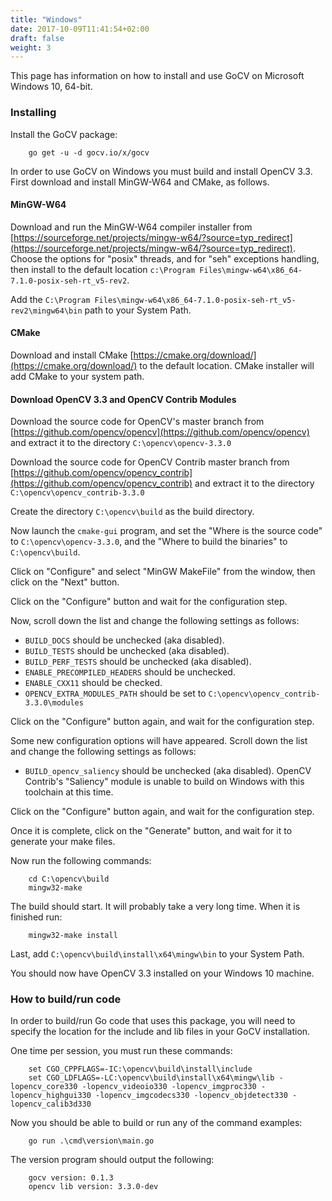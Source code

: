 ```yaml
---
title: "Windows"
date: 2017-10-09T11:41:54+02:00
draft: false
weight: 3
---
```


This page has information on how to install and use GoCV on Microsoft Windows 10, 64-bit.

### Installing

Install the GoCV package:

        go get -u -d gocv.io/x/gocv

In order to use GoCV on Windows you must build and install OpenCV 3.3. First download and install MinGW-W64 and CMake, as follows.

#### MinGW-W64

Download and run the MinGW-W64 compiler installer from [https://sourceforge.net/projects/mingw-w64/?source=typ_redirect](https://sourceforge.net/projects/mingw-w64/?source=typ_redirect). Choose the options for "posix" threads, and for "seh" exceptions handling, then install to the default location `c:\Program Files\mingw-w64\x86_64-7.1.0-posix-seh-rt_v5-rev2`.

Add the `C:\Program Files\mingw-w64\x86_64-7.1.0-posix-seh-rt_v5-rev2\mingw64\bin` path to your System Path.

#### CMake 

Download and install CMake [https://cmake.org/download/](https://cmake.org/download/) to the default location. CMake installer will add CMake to your system path.

#### Download OpenCV 3.3 and OpenCV Contrib Modules

Download the source code for OpenCV's master branch from [https://github.com/opencv/opencv](https://github.com/opencv/opencv) and extract it to the directory `C:\opencv\opencv-3.3.0`

Download the source code for OpenCV Contrib master branch from [https://github.com/opencv/opencv_contrib](https://github.com/opencv/opencv_contrib) and extract it to the directory `C:\opencv\opencv_contrib-3.3.0`

Create the directory `C:\opencv\build` as the build directory.

Now launch the `cmake-gui` program, and set the "Where is the source code" to `C:\opencv\opencv-3.3.0`, and the "Where to build the binaries" to `C:\opencv\build`.

Click on "Configure" and select "MinGW MakeFile" from the window, then click on the  "Next" button.

Click on the "Configure" button and wait for the configuration step.

Now, scroll down the list and change the following settings as follows:

- `BUILD_DOCS` should be unchecked (aka disabled).
- `BUILD_TESTS` should be unchecked (aka disabled).
- `BUILD_PERF_TESTS` should be unchecked (aka disabled).
- `ENABLE_PRECOMPILED_HEADERS` should be unchecked.
- `ENABLE_CXX11` should be checked.
- `OPENCV_EXTRA_MODULES_PATH` should be set to `C:\opencv\opencv_contrib-3.3.0\modules`

Click on the "Configure" button again, and wait for the configuration step.

Some new configuration options will have appeared. Scroll down the list and change the following settings as follows:

- `BUILD_opencv_saliency` should be unchecked (aka disabled). OpenCV Contrib's "Saliency" module is unable to build on Windows with this toolchain at this time.

Click on the "Configure" button again, and wait for the configuration step.

Once it is complete, click on the "Generate" button, and wait for it to generate your make files. 

Now run the following commands:

		cd C:\opencv\build
		mingw32-make

The build should start. It will probably take a very long time. When it is finished run:

		mingw32-make install

Last, add `C:\opencv\build\install\x64\mingw\bin` to your System Path.

You should now have OpenCV 3.3 installed on your Windows 10 machine.

### How to build/run code

In order to build/run Go code that uses this package, you will need to specify the location for the include and lib files in your GoCV installation.

One time per session, you must run these commands:

		set CGO_CPPFLAGS=-IC:\opencv\build\install\include
		set CGO_LDFLAGS=-LC:\opencv\build\install\x64\mingw\lib -lopencv_core330 -lopencv_videoio330 -lopencv_imgproc330 -lopencv_highgui330 -lopencv_imgcodecs330 -lopencv_objdetect330 -lopencv_calib3d330

Now you should be able to build or run any of the command examples:

		go run .\cmd\version\main.go

The version program should output the following:

		gocv version: 0.1.3
		opencv lib version: 3.3.0-dev
